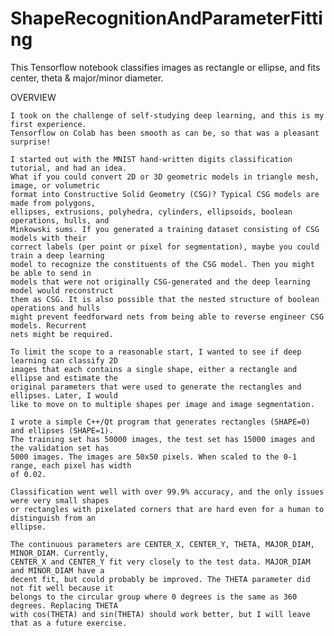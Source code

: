 # ShapeRecognitionAndParameterFitting
This Tensorflow notebook classifies images as rectangle or ellipse, and fits center, theta &amp; major/minor diameter.



OVERVIEW

    I took on the challenge of self-studying deep learning, and this is my first experience. 
    Tensorflow on Colab has been smooth as can be, so that was a pleasant surprise!

    I started out with the MNIST hand-written digits classification tutorial, and had an idea. 
    What if you could convert 2D or 3D geometric models in triangle mesh, image, or volumetric 
    format into Constructive Solid Geometry (CSG)? Typical CSG models are made from polygons, 
    ellipses, extrusions, polyhedra, cylinders, ellipsoids, boolean operations, hulls, and 
    Minkowski sums. If you generated a training dataset consisting of CSG models with their 
    correct labels (per point or pixel for segmentation), maybe you could train a deep learning 
    model to recognize the constituents of the CSG model. Then you might be able to send in 
    models that were not originally CSG-generated and the deep learning model would reconstruct 
    them as CSG. It is also possible that the nested structure of boolean operations and hulls 
    might prevent feedforward nets from being able to reverse engineer CSG models. Recurrent 
    nets might be required.

    To limit the scope to a reasonable start, I wanted to see if deep learning can classify 2D 
    images that each contains a single shape, either a rectangle and ellipse and estimate the 
    original parameters that were used to generate the rectangles and ellipses. Later, I would 
    like to move on to multiple shapes per image and image segmentation.

    I wrote a simple C++/Qt program that generates rectangles (SHAPE=0) and ellipses (SHAPE=1). 
    The training set has 50000 images, the test set has 15000 images and the validation set has 
    5000 images. The images are 50x50 pixels. When scaled to the 0-1 range, each pixel has width 
    of 0.02.

    Classification went well with over 99.9% accuracy, and the only issues were very small shapes 
    or rectangles with pixelated corners that are hard even for a human to distinguish from an 
    ellipse.

    The continuous parameters are CENTER_X, CENTER_Y, THETA, MAJOR_DIAM, MINOR_DIAM. Currently, 
    CENTER_X and CENTER_Y fit very closely to the test data. MAJOR_DIAM and MINOR_DIAM have a 
    decent fit, but could probably be improved. The THETA parameter did not fit well because it 
    belongs to the circular group where 0 degrees is the same as 360 degrees. Replacing THETA 
    with cos(THETA) and sin(THETA) should work better, but I will leave that as a future exercise.
